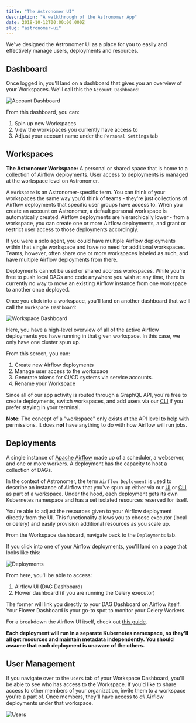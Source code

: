 ```yaml
---
title: "The Astronomer UI"
description: "A walkthrough of the Astronomer App"
date: 2018-10-12T00:00:00.000Z
slug: "astronomer-ui"
---
```


We've designed the Astronomer UI as a place for you to easily and effectively manage users, deployments and resources.

## Dashboard

Once logged in, you'll land on a dashboard that gives you an overview of your Workspaces. We'll call this the `Account Dashboard`:

![Account Dashboard](https://s3.amazonaws.com/astronomer-cdn/website/img/guides/account_dashboard.png)

From this dashboard, you can:

1. Spin up new Workspaces
2. View the workspaces you currently have access to
3. Adjust your account name under the `Personal Settings` tab

## Workspaces

**The Astronomer Workspace:** A personal or shared space that is home to a collection of Airflow deployments. User access to deployments is managed at the workspace level on Astronomer.

A `Workspace` is an Astronomer-specific term. You can think of your workspaces the same way you'd think of teams - they're just collections of Airflow deployments that specific user groups have access to. When you create an account on Astronomer, a default personal workspace is automatically created. Airflow deployments are hierarchically lower - from a workspace, you can create one or more Airflow deployments, and grant or restrict user access to those deployments accordingly.

If you were a solo agent, you could have multiple Airflow deployments within that single workspace and have no need for additional workspaces. Teams, however, often share one or more workspaces labeled as such, and have multiple Airflow deployments from there.

Deployments cannot be used or shared accross workspaces. While you’re free to push local DAGs and code anywhere you wish at any time, there is currently no way to move an existing Airflow instance from one workspace to another once deployed.

Once you click into a workspace, you'll land on another dashboard that we'll call the `Workspace Dashboard`:

![Workspace Dashboard](https://s3.amazonaws.com/astronomer-cdn/website/img/guides/workspace_dashboard.png)

Here, you have a high-level overview of all of the active Airflow deployments you have running in that given workspace. In this case, we only have one cluster spun up.

From this screen, you can:

1. Create new Airflow deployments
2. Manage user access to the workspace
3. Generate tokens for CI/CD systems via service accounts.
4. Rename your Workspace

Since all of our app activity is routed through a GraphQL API, you're free to create deployments, switch workspaces, and add users via our [CLI](https://www.astronomer.io/docs/cli-quickstart/) if you prefer staying in your terminal.

**Note:** The concept of a "workspace" only exists at the API level to help with permissions. It does **not** have anything to do with how Airflow will run jobs.

## Deployments

A single instance of [Apache Airflow](https://airflow.apache.org/) made up of a scheduler, a webserver, and one or more workers. A deployment has the capacity to host a collection of DAGs.

In the context of Astronomer, the term `Airflow Deployment` is used to describe an instance of Airflow that you've spun up either via our [UI](https://astronomer.io/docs/overview) or [CLI](https://astronomer.io/docs/cli-quickstart) as part of a workspace. Under the hood, each deployment gets its own Kubernetes namespace and has a set isolated resources reserved for itself.

You're able to adjust the resources given to your Airflow deployment directly from the UI. This functionality allows you to choose executor (local or celery) and easily provision additional resources as you scale up.


From the Workspace dashboard, navigate back to the `Deployments` tab.

If you click into one of your Airflow deployments, you'll land on a page that looks like this:

![Deployments](https://s3.amazonaws.com/astronomer-cdn/website/img/guides/deployment_dashboard.png)

From here, you'll be able to access:

1. Airflow UI (DAG Dashboard)
2. Flower dashboard (if you are running the Celery executor)

The former will link you directly to your DAG Dashboard on Airflow itself. Your Flower Dashboard is your go-to spot to monitor your Celery Workers.

For a breakdown the Airflow UI itself, check out [this guide](https://www.astronomer.io/guides/airflow-ui/).

**Each deployment will run in a separate Kubernetes namespace, so they'll all get resources and maintain metadata independently. You should assume that each deployment is unaware of the others.**

## User Management

If you navigate over to the `Users` tab of your Workspace Dashboard, you'll be able to see who has access to the Workspace. If you'd like to share access to other members of your organization, invite them to a workspace you're a part of. Once members, they'll have access to _all_ Airflow deployments under that workspace.

![Users](https://s3.amazonaws.com/astronomer-cdn/website/img/guides/user_dashboard.png)
